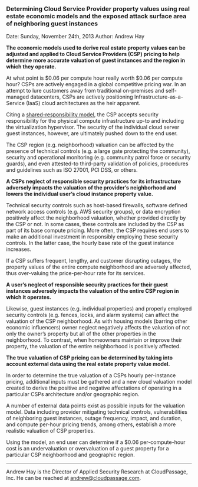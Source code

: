 ### Determining Cloud Service Provider property values using real estate economic models and the exposed attack surface area of neighboring guest instances

Date: Sunday, November 24th, 2013
Author: Andrew Hay

<b>The economic models used to derive real estate property values can be adjusted and applied to Cloud Service Providers (CSP) pricing to help determine more accurate valuation of guest instances and the region in which they operate.</b>

At what point is $0.06 per compute hour really worth $0.06 per compute hour? CSPs are actively engaged in a global competitive pricing war. In an attempt to lure customers away from traditional on-premises and self-managed datacenters, CSPs are actively positioning Infrastructure-as-a-Service (IaaS) cloud architectures as the heir apparent. 

Citing a <a href="http://media.amazonwebservices.com/pdf/AWS_Security_Whitepaper.pdf" target="new">shared-responsibility model</a>, the CSP accepts security responsibility for the physical compute infrastructure up-to and including the virtualization hypervisor. The security of the individual cloud server guest instances, however, are ultimately pushed down to the end user. 

The CSP region (e.g. neighborhood) valuation can be affected by the presence of technical controls (e.g. a large gate protecting the community), security and operational monitoring (e.g. community patrol force or security guards), and even attested-to third-party validation of policies, procedures and guidelines such as ISO 27001, PCI DSS, or others.

<b>A CSPs neglect of responsible security practices for its infrastructure adversely impacts the valuation of the provider’s neighborhood and lowers the individual user’s cloud instance property value.</b>

Technical security controls such as host-based firewalls, software defined network access controls (e.g. AWS security groups), or data encryption positively affect the neighborhood valuation, whether provided directly by the CSP or not. In some cases, these controls are included by the CSP as part of its base compute pricing. More often, the CSP requires end users to make an additional investment in responsibly employing these security controls.  In the latter case, the hourly base rate of the guest instance increases.

If a CSP suffers frequent, lengthy, and customer disrupting outages, the property values of the entire compute neighborhood are adversely affected, thus over-valuing the price-per-hour rate for its services.

<b>A user’s neglect of responsible security practices for their guest instances adversely impacts the valuation of the entire CSP region in which it operates.</b>

Likewise, guest instances (e.g. individual properties) and properly employed security controls (e.g. fences, locks, and alarm systems) can affect the valuation of the CSP neighborhood. As with housing models (barring other economic influencers) owner neglect negatively affects the valuation of not only the owner’s property but all of the other properties in the neighborhood. To contrast, when homeowners maintain or improve their property, the valuation of the entire neighborhood is positively affected.

<b>The true valuation of CSP pricing can be determined by taking into account external data using the real estate property value model.</b>

In order to determine the true valuation of a CSPs hourly per-instance pricing, additional inputs must be gathered and a new cloud valuation model created to derive the positive and negative affectations of operating in a particular CSPs architecture and/or geographic region.

A number of external data points exist as possible inputs for the valuation model. Data including provider mitigating technical controls, vulnerabilities of neighboring guest instances, outage frequency, impact, and duration, and compute per-hour pricing trends, among others, establish a more realistic valuation of CSP properties.

Using the model, an end user can determine if a $0.06 per-compute-hour cost is an undervaluation or overvaluation of a guest property for a particular CSP neighborhood and geographic region.

__________
Andrew Hay is the Director of Applied Security Research at CloudPassage, Inc. He can be reached at andrew@cloudpassage.com.
